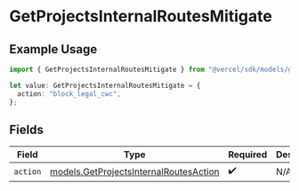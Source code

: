 # GetProjectsInternalRoutesMitigate

## Example Usage

```typescript
import { GetProjectsInternalRoutesMitigate } from "@vercel/sdk/models/getprojectsop.js";

let value: GetProjectsInternalRoutesMitigate = {
  action: "block_legal_cwc",
};
```

## Fields

| Field                                                                                  | Type                                                                                   | Required                                                                               | Description                                                                            |
| -------------------------------------------------------------------------------------- | -------------------------------------------------------------------------------------- | -------------------------------------------------------------------------------------- | -------------------------------------------------------------------------------------- |
| `action`                                                                               | [models.GetProjectsInternalRoutesAction](../models/getprojectsinternalroutesaction.md) | :heavy_check_mark:                                                                     | N/A                                                                                    |